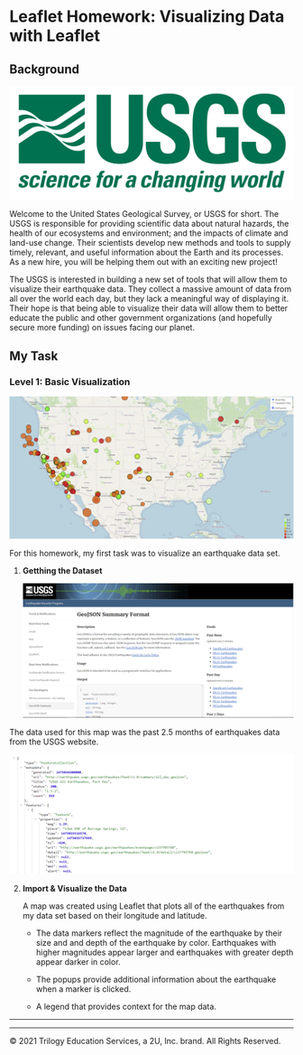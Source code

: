 # Leaflet Homework: Visualizing Data with Leaflet

## Background

![1-Logo](Images/1-Logo.png)

Welcome to the United States Geological Survey, or USGS for short. The USGS is responsible for providing scientific data about natural hazards, the health of our ecosystems and environment; and the impacts of climate and land-use change. Their scientists develop new methods and tools to supply timely, relevant, and useful information about the Earth and its processes. As a new hire, you will be helping them out with an exciting new project!

The USGS is interested in building a new set of tools that will allow them to visualize their earthquake data. They collect a massive amount of data from all over the world each day, but they lack a meaningful way of displaying it. Their hope is that being able to visualize their data will allow them to better educate the public and other government organizations (and hopefully secure more funding) on issues facing our planet.

## My Task

### Level 1: Basic Visualization

![MyMap](Images/MyMap.PNG)

For this homework, my first task was to visualize an earthquake data set.

1. **Getthing the Dataset**

   ![3-Data](Images/3-Data.png)

The data used for this map was the past 2.5 months of earthquakes data from the USGS website. 

   ![4-JSON](Images/4-JSON.png)

2. **Import & Visualize the Data**

   A map was created using Leaflet that plots all of the earthquakes from my data set based on their longitude and latitude.

   * The data markers reflect the magnitude of the earthquake by their size and and depth of the earthquake by color. Earthquakes with higher magnitudes appear larger and earthquakes with greater depth appear darker in color.

   * The popups provide additional information about the earthquake when a marker is clicked.

   * A legend that provides context for the map data.

- - -

___
© 2021  Trilogy Education Services, a 2U, Inc. brand. All Rights Reserved.	
